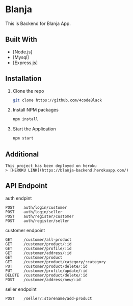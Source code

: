 # Blanja

This is Backend for Blanja App.


## Built With

- [Node.js]
- [Mysql]
- [Express.js]


## Installation

1. Clone the repo
   ```sh
   git clone https://github.com/4codeBlack
   ```
2. Install NPM packages
   ```sh
   npm install
   ```
3. Start the Application
   ```sh
   npm start
   ```

## Additional

    This project has been deployed on heroku
    > [HEROKU LINK](https://blanja-backend.herokuapp.com/)



## API Endpoint

auth endpint

    POST    auth/login/customer
    POST    auth/login/seller
    POST    auth/register/customer
    POST    auth/register/seller


customer endpoint

    GET     /customer/all-product
    GET     /customer/product/:id
    GET     /customer/profile/:id
    GET     /customer/address/:id
    GET     /customer/product
    GET     /customer/product/category/:category
    PUT     /customer/product/delete/:id
    PUT     /customer/profile/update/:id
    DELETE  /customer/product/delete/:id
    POST    /customer/address/new/:id


seller endpoint

    POST    /seller/:storename/add-product


